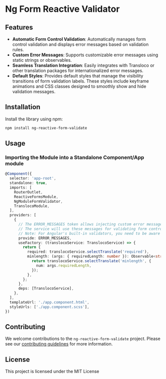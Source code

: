 # Ng Form Reactive Validator

## Features

- **Automatic Form Control Validation**: Automatically manages form control validation and displays error messages based on validation rules.
- **Custom Error Messages**: Supports customizable error messages using static strings or observables.
- **Seamless Translation Integration**: Easily integrates with Transloco or other translation packages for internationalized error messages.
- **Default Styles**: Provides default styles that manage the visibility transitions of form validation labels. These styles include keyframe animations and CSS classes designed to smoothly show and hide validation messages.

## Installation

Install the library using npm:

```bash
npm install ng-reactive-form-validate
```

## Usage

### Importing the Module into a Standalone Component/App module

```typescript
@Component({
  selector: 'app-root',
  standalone: true,
  imports: [
    RouterOutlet,
    ReactiveFormsModule,
    NgModuleFormValidator,
    TranslocoModule,
  ],
  providers: [
    {
      // The ERROR_MESSAGES token allows injecting custom error messages into NgFormValidatorService.
      // The service will use these messages for validating form controls.
      // Note: For Angular's built-in validators, you need to be aware of the specific object returned when an error occurs to handle it correctly.
      provide: ERROR_MESSAGES,
      useFactory: (translocoService: TranslocoService) => {
        return {
          required: translocoService.selectTranslate('required'),
          minlength: (args: { requiredLength: number }): Observable<string> => {
            return translocoService.selectTranslate('minlength', {
              num: args.requiredLength,
            });
          },
        };
      },
      deps: [TranslocoService],
    },
  ],
  templateUrl: './app.component.html',
  styleUrls: ['./app.component.scss'],
})
```

## Contributing

We welcome contributions to the `ng-reactive-form-validate` project. Please see our [contributing guidelines](CONTRIBUTING.md) for more information.

## License

This project is licensed under the MIT License
